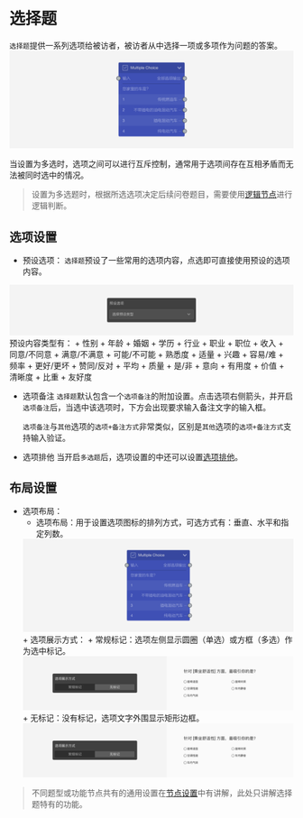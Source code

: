 ```index

```

```tag

```

```summary

```
# 选择题

`选择题`提供一系列选项给被访者，被访者从中选择一项或多项作为问题的答案。
<img src='../../assets/snapshots/node/multiple-choice/node.png'>

当设置为多选时，选项之间可以进行互斥控制，通常用于选项间存在互相矛盾而无法被同时选中的情况。

> 设置为多选题时，根据所选选项决定后续问卷题目，需要使用[逻辑节点](./logic.md)进行逻辑判断。

## 选项设置

+ 预设选项：
`选择题`预设了一些常用的选项内容，点选即可直接使用预设的选项内容。
<img src='../../assets/snapshots/node-setting/answer-choices/answer-presets/normal.png'>
预设内容类型有：
  + 性别
  + 年龄
  + 婚姻
  + 学历
  + 行业
  + 职业
  + 职位
  + 收入
  + 同意/不同意
  + 满意/不满意
  + 可能/不可能
  + 熟悉度
  + 适量
  + 兴趣
  + 容易/难
  + 频率
  + 更好/更坏
  + 赞同/反对
  + 平均
  + 质量
  + 是/非
  + 意向
  + 有用度
  + 价值
  + 清晰度
  + 比重
  + 友好度

+ 选项备注
`选择题`默认包含一个`选项备注`的附加设置。点击选项右侧箭头，并开启`选项备注`后，当选中该选项时，下方会出现要求输入备注文字的输入框。

  `选项备注`与`其他`选项的`选项+备注方式`非常类似，区别是`其他`选项的`选项+备注方式`支持输入验证。

+ 选项排他
当开启`多选题`后，选项设置的中还可以设置[选项排他](../node-setting/option-exclude.md)。

## 布局设置

+ 选项布局：
  + 选项布局：用于设置选项图标的排列方式，可选方式有：垂直、水平和指定列数。
  <img src='../../assets/snapshots/node/multiple-choice/node.png'>
  + 选项展示方式：
    + 常规标记：选项左侧显示圆圈（单选）或方框（多选）作为选中标记。
    <img src='../../assets/snapshots/node-setting/adjust-layout/display-type/normal.png'>
    + 无标记：没有标记，选项文字外围显示矩形边框。
    <img src='../../assets/snapshots/node-setting/adjust-layout/display-type/normal.png'>

> 不同题型或功能节点共有的通用设置在[节点设置](../node-setting/concept.md)中有讲解，此处只讲解选择题特有的功能。